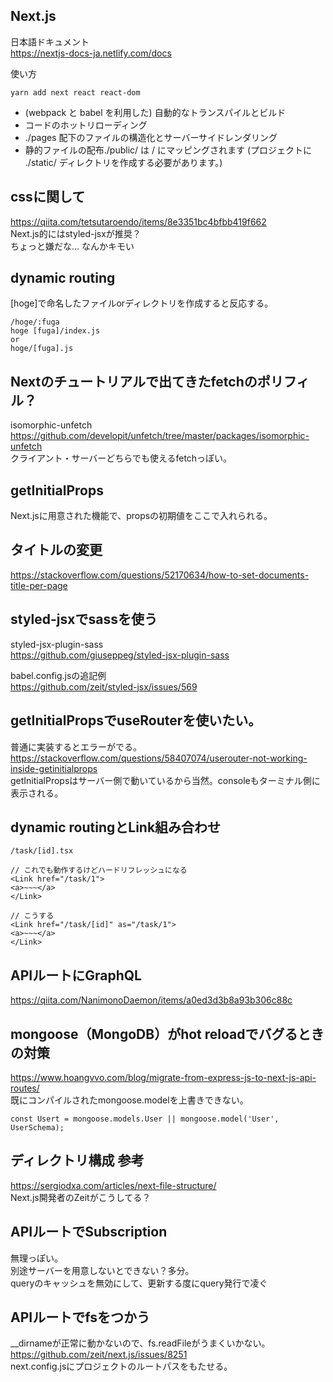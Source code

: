 ## Next.js
日本語ドキュメント  
https://nextjs-docs-ja.netlify.com/docs  

使い方  
```
yarn add next react react-dom
```

- (webpack と babel を利用した) 自動的なトランスパイルとビルド
- コードのホットリローディング
- ./pages 配下のファイルの構造化とサーバーサイドレンダリング
- 静的ファイルの配布./public/ は / にマッピングされます (プロジェクトに ./static/ ディレクトリを作成する必要があります。)

## cssに関して
https://qiita.com/tetsutaroendo/items/8e3351bc4bfbb419f662  
Next.js的にはstyled-jsxが推奨？  
ちょっと嫌だな… なんかキモい  

## dynamic routing
[hoge]で命名したファイルorディレクトリを作成すると反応する。  
```
/hoge/:fuga
hoge [fuga]/index.js
or
hoge/[fuga].js
```

## Nextのチュートリアルで出てきたfetchのポリフィル？
isomorphic-unfetch  
https://github.com/developit/unfetch/tree/master/packages/isomorphic-unfetch  
クライアント・サーバーどちらでも使えるfetchっぽい。  

## getInitialProps
Next.jsに用意された機能で、propsの初期値をここで入れられる。  

## タイトルの変更
https://stackoverflow.com/questions/52170634/how-to-set-documents-title-per-page  

## styled-jsxでsassを使う  
styled-jsx-plugin-sass  
https://github.com/giuseppeg/styled-jsx-plugin-sass  

babel.config.jsの追記例  
https://github.com/zeit/styled-jsx/issues/569  

## getInitialPropsでuseRouterを使いたい。
普通に実装するとエラーがでる。  
https://stackoverflow.com/questions/58407074/userouter-not-working-inside-getinitialprops  
getInitialPropsはサーバー側で動いているから当然。consoleもターミナル側に表示される。

## dynamic routingとLink組み合わせ
```
/task/[id].tsx

// これでも動作するけどハードリフレッシュになる
<Link href="/task/1">
<a>~~~</a>
</Link>

// こうする
<Link href="/task/[id]" as="/task/1">
<a>~~~</a>
</Link>
```

## APIルートにGraphQL
https://qiita.com/NanimonoDaemon/items/a0ed3d3b8a93b306c88c

## mongoose（MongoDB）がhot reloadでバグるときの対策 
https://www.hoangvvo.com/blog/migrate-from-express-js-to-next-js-api-routes/  
既にコンパイルされたmongoose.modelを上書きできない。  
```
const Usert = mongoose.models.User || mongoose.model('User', UserSchema);
```

## ディレクトリ構成 参考
https://sergiodxa.com/articles/next-file-structure/  
Next.js開発者のZeitがこうしてる？  

## APIルートでSubscription
無理っぽい。  
別途サーバーを用意しないとできない？多分。  
queryのキャッシュを無効にして、更新する度にquery発行で凌ぐ

## APIルートでfsをつかう
__dirnameが正常に動かないので、fs.readFileがうまくいかない。  
https://github.com/zeit/next.js/issues/8251  
next.config.jsにプロジェクトのルートパスをもたせる。